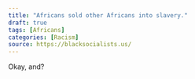 ```yaml
---
title: "Africans sold other Africans into slavery."
draft: true
tags: [Africans]
categories: [Racism]
source: https://blacksocialists.us/
---
```


Okay, and?

